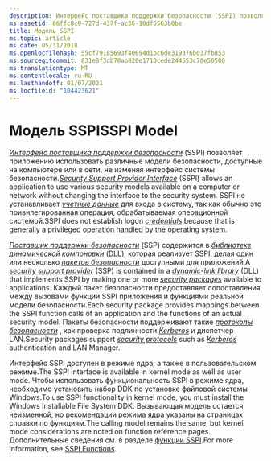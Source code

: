 ```yaml
---
description: Интерфейс поставщика поддержки безопасности (SSPI) позволяет приложению использовать различные модели безопасности, доступные на компьютере или в сети, не изменяя интерфейс системы безопасности.
ms.assetid: 86ffc8c0-727d-437f-ac36-10df6563b0be
title: Модель SSPI
ms.topic: article
ms.date: 05/31/2018
ms.openlocfilehash: 55cf79185693f40694d1bc6de319376b037fb853
ms.sourcegitcommit: 831e8f3db78ab820e1710cede244553c70e50500
ms.translationtype: MT
ms.contentlocale: ru-RU
ms.lasthandoff: 01/07/2021
ms.locfileid: "104423621"
---
```

# <a name="sspi-model"></a><span data-ttu-id="7216a-103">Модель SSPI</span><span class="sxs-lookup"><span data-stu-id="7216a-103">SSPI Model</span></span>

<span data-ttu-id="7216a-104">[*Интерфейс поставщика поддержки безопасности*](../secgloss/s-gly.md) (SSPI) позволяет приложению использовать различные модели безопасности, доступные на компьютере или в сети, не изменяя интерфейс системы безопасности.</span><span class="sxs-lookup"><span data-stu-id="7216a-104">[*Security Support Provider Interface*](../secgloss/s-gly.md) (SSPI) allows an application to use various security models available on a computer or network without changing the interface to the security system.</span></span> <span data-ttu-id="7216a-105">SSPI не устанавливает [*учетные данные*](../secgloss/c-gly.md) для входа в систему, так как обычно это привилегированная операция, обрабатываемая операционной системой.</span><span class="sxs-lookup"><span data-stu-id="7216a-105">SSPI does not establish logon [*credentials*](../secgloss/c-gly.md) because that is generally a privileged operation handled by the operating system.</span></span>

<span data-ttu-id="7216a-106">[*Поставщик поддержки безопасности*](../secgloss/s-gly.md) (SSP) содержится в [*библиотеке динамической компоновки*](../secgloss/d-gly.md) (DLL), которая реализует SSPI, делая один или несколько [*пакетов безопасности*](../secgloss/s-gly.md) доступными для приложений.</span><span class="sxs-lookup"><span data-stu-id="7216a-106">A [*security support provider*](../secgloss/s-gly.md) (SSP) is contained in a [*dynamic-link library*](../secgloss/d-gly.md) (DLL) that implements SSPI by making one or more [*security packages*](../secgloss/s-gly.md) available to applications.</span></span> <span data-ttu-id="7216a-107">Каждый пакет безопасности предоставляет сопоставления между вызовами функции SSPI приложения и функциями реальной модели безопасности.</span><span class="sxs-lookup"><span data-stu-id="7216a-107">Each security package provides mappings between the SSPI function calls of an application and the functions of an actual security model.</span></span> <span data-ttu-id="7216a-108">Пакеты безопасности поддерживают такие [*протоколы безопасности*](../secgloss/s-gly.md) , как проверка подлинности [*Kerberos*](../secgloss/k-gly.md) и диспетчер LAN.</span><span class="sxs-lookup"><span data-stu-id="7216a-108">Security packages support [*security protocols*](../secgloss/s-gly.md) such as [*Kerberos*](../secgloss/k-gly.md) authentication and LAN Manager.</span></span>

<span data-ttu-id="7216a-109">Интерфейс SSPI доступен в режиме ядра, а также в пользовательском режиме.</span><span class="sxs-lookup"><span data-stu-id="7216a-109">The SSPI interface is available in kernel mode as well as user mode.</span></span> <span data-ttu-id="7216a-110">Чтобы использовать функциональность SSPI в режиме ядра, необходимо установить набор DDK по установке файловой системы Windows.</span><span class="sxs-lookup"><span data-stu-id="7216a-110">To use SSPI functionality in kernel mode, you must install the Windows Installable File System DDK.</span></span> <span data-ttu-id="7216a-111">Вызывающая модель остается неизменной, но рекомендации режима ядра указаны на страницах справки по функциям.</span><span class="sxs-lookup"><span data-stu-id="7216a-111">The calling model remains the same, but kernel mode considerations are noted on function reference pages.</span></span> <span data-ttu-id="7216a-112">Дополнительные сведения см. в разделе [функции SSPI](authentication-functions.md).</span><span class="sxs-lookup"><span data-stu-id="7216a-112">For more information, see [SSPI Functions](authentication-functions.md).</span></span>

 

 
